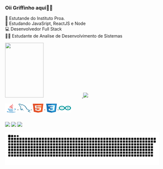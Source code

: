 ### Oii Griffinho aqui👨‍🚀
🔭 Estutande do Instituto Proa.<br>
🌱 Estudando JavaSript, ReactJS e Node<br>
💻 Desenvolvedor Full Stack<br>
👨‍🎓 Estudante de Analise de Desenvolvimento de Sistemas



 <div >
  <a href="https://github.com/griffinho">
  <img height="180em" width="50%"src="https://github-readme-stats.vercel.app/api?username=griffinho&show_icons=true&theme=tokyonight&include_all_commits=true&count_private=true">
  <img height="160em" src="https://github-readme-stats.vercel.app/api/top-langs/?username=griffinho&layout=compact&langs_count=7&theme=tokyonight">
</div>
  
<div style="display: inline_block"><br>
  <img align="center" alt="Griff-java" height="30" width="40" src="https://github.com/devicons/devicon/blob/master/icons/java/java-original.svg">
  <img align="center" alt="Griff-Mysql" height="30" width="40" src="https://github.com/devicons/devicon/blob/master/icons/mysql/mysql-original.svg">
  <img align="center" alt="Griff-HTML" height="30" width="40" src="https://github.com/devicons/devicon/blob/master/icons/html5/html5-original.svg">
  <img align="center" alt="Griff-CSS" height="30" width="40" src="https://github.com/devicons/devicon/blob/master/icons/css3/css3-original.svg">
  <img align="center" alt="Griff-Arduino" height="30" width="40" src="https://github.com/devicons/devicon/blob/master/icons/arduino/arduino-original.svg">
  
</div>
  
  ##
  
  <div>
 <a href="https://www.youtube.com/channel/UCfui5Ex78wE_hgqz0RDl0ZA" target="_blank"><img src="https://img.shields.io/badge/YouTube-FF0000?style=for-the-badge&logo=youtube&logoColor=white" target="_blank"></a>
  <a href="https://www.instagram.com/grifo.777/" target="_blank"><img src="https://img.shields.io/badge/-Instagram-%23E4405F?style=for-the-badge&logo=instagram&logoColor=white" target="_blank"></a>
  <a href="https://www.linkedin.com/in/erik-hinojosa-a6ba77202/" target="_blank"><img src="https://img.shields.io/badge/-LinkedIn-%230077B5?style=for-the-badge&logo=linkedin&logoColor=white" target="_blank"></a> 
   
![Snake animation](https://github.com/griffinho/griffinho/blob/output/github-contribution-grid-snake.svg)
   
  </div>
 
  
